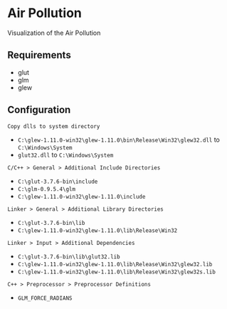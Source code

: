 # Air Pollution

Visualization of the Air Pollution

## Requirements

* glut
* glm
* glew

## Configuration

`Copy dlls to system directory`
* `C:\glew-1.11.0-win32\glew-1.11.0\bin\Release\Win32\glew32.dll` to `C:\Windows\System`
* `glut32.dll` to `C:\Windows\System`

`C/C++ > General > Additional Include Directories`
* `C:\glut-3.7.6-bin\include`
* `C:\glm-0.9.5.4\glm`
* `C:\glew-1.11.0-win32\glew-1.11.0\include`

`Linker > General > Additional Library Directories`
* `C:\glut-3.7.6-bin\lib`
* `C:\glew-1.11.0-win32\glew-1.11.0\lib\Release\Win32`

`Linker > Input > Additional Dependencies`
* `C:\glut-3.7.6-bin\lib\glut32.lib`
* `C:\glew-1.11.0-win32\glew-1.11.0\lib\Release\Win32\glew32.lib`
* `C:\glew-1.11.0-win32\glew-1.11.0\lib\Release\Win32\glew32s.lib`

`C++ > Preprocessor > Preprocessor Definitions`
* `GLM_FORCE_RADIANS`